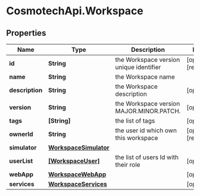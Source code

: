 # CosmotechApi.Workspace

## Properties

Name | Type | Description | Notes
------------ | ------------- | ------------- | -------------
**id** | **String** | the Workspace version unique identifier | [optional] [readonly] 
**name** | **String** | the Workspace name | 
**description** | **String** | the Workspace description | [optional] 
**version** | **String** | the Workspace version MAJOR.MINOR.PATCH. | [optional] 
**tags** | **[String]** | the list of tags | [optional] 
**ownerId** | **String** | the user id which own this workspace | [optional] [readonly] 
**simulator** | [**WorkspaceSimulator**](WorkspaceSimulator.md) |  | 
**userList** | [**[WorkspaceUser]**](WorkspaceUser.md) | the list of users Id with their role | [optional] 
**webApp** | [**WorkspaceWebApp**](WorkspaceWebApp.md) |  | [optional] 
**services** | [**WorkspaceServices**](WorkspaceServices.md) |  | [optional] 


